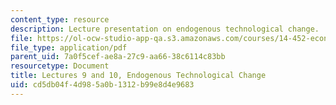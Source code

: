 ```yaml
---
content_type: resource
description: Lecture presentation on endogenous technological change.
file: https://ol-ocw-studio-app-qa.s3.amazonaws.com/courses/14-452-economic-growth-fall-2016/cd5db04f4d985a0b1312b99e8d4e9683_MIT14_452F16_Lec9and10.pdf
file_type: application/pdf
parent_uid: 7a0f5cef-ae8a-27c9-aa66-38c6114c83bb
resourcetype: Document
title: Lectures 9 and 10, Endogenous Technological Change
uid: cd5db04f-4d98-5a0b-1312-b99e8d4e9683
---
```

